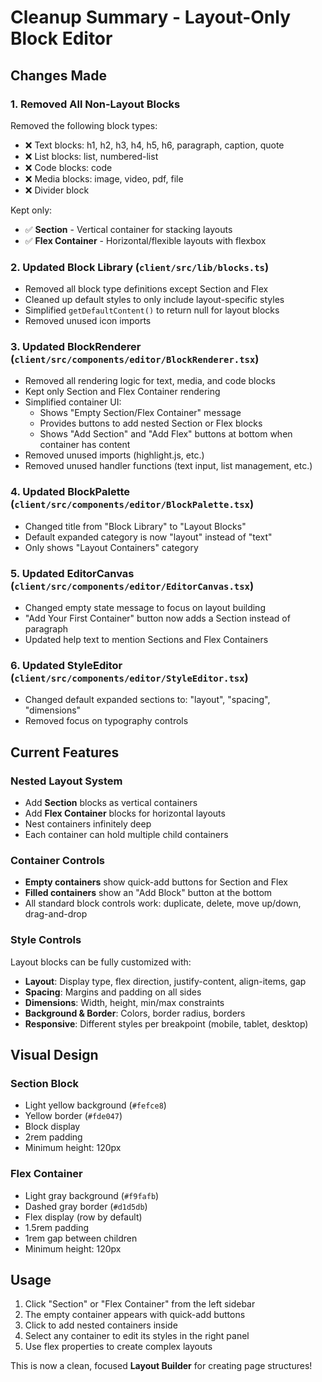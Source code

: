 # Cleanup Summary - Layout-Only Block Editor

## Changes Made

### 1. **Removed All Non-Layout Blocks**
   Removed the following block types:
   - ❌ Text blocks: h1, h2, h3, h4, h5, h6, paragraph, caption, quote
   - ❌ List blocks: list, numbered-list
   - ❌ Code blocks: code
   - ❌ Media blocks: image, video, pdf, file
   - ❌ Divider block
   
   Kept only:
   - ✅ **Section** - Vertical container for stacking layouts
   - ✅ **Flex Container** - Horizontal/flexible layouts with flexbox

### 2. **Updated Block Library (`client/src/lib/blocks.ts`)**
   - Removed all block type definitions except Section and Flex
   - Cleaned up default styles to only include layout-specific styles
   - Simplified `getDefaultContent()` to return null for layout blocks
   - Removed unused icon imports

### 3. **Updated BlockRenderer (`client/src/components/editor/BlockRenderer.tsx`)**
   - Removed all rendering logic for text, media, and code blocks
   - Kept only Section and Flex Container rendering
   - Simplified container UI:
     - Shows "Empty Section/Flex Container" message
     - Provides buttons to add nested Section or Flex blocks
     - Shows "Add Section" and "Add Flex" buttons at bottom when container has content
   - Removed unused imports (highlight.js, etc.)
   - Removed unused handler functions (text input, list management, etc.)

### 4. **Updated BlockPalette (`client/src/components/editor/BlockPalette.tsx`)**
   - Changed title from "Block Library" to "Layout Blocks"
   - Default expanded category is now "layout" instead of "text"
   - Only shows "Layout Containers" category

### 5. **Updated EditorCanvas (`client/src/components/editor/EditorCanvas.tsx`)**
   - Changed empty state message to focus on layout building
   - "Add Your First Container" button now adds a Section instead of paragraph
   - Updated help text to mention Sections and Flex Containers

### 6. **Updated StyleEditor (`client/src/components/editor/StyleEditor.tsx`)**
   - Changed default expanded sections to: "layout", "spacing", "dimensions"
   - Removed focus on typography controls

## Current Features

### Nested Layout System
- Add **Section** blocks as vertical containers
- Add **Flex Container** blocks for horizontal layouts
- Nest containers infinitely deep
- Each container can hold multiple child containers

### Container Controls
- **Empty containers** show quick-add buttons for Section and Flex
- **Filled containers** show an "Add Block" button at the bottom
- All standard block controls work: duplicate, delete, move up/down, drag-and-drop

### Style Controls
Layout blocks can be fully customized with:
- **Layout**: Display type, flex direction, justify-content, align-items, gap
- **Spacing**: Margins and padding on all sides
- **Dimensions**: Width, height, min/max constraints
- **Background & Border**: Colors, border radius, borders
- **Responsive**: Different styles per breakpoint (mobile, tablet, desktop)

## Visual Design

### Section Block
- Light yellow background (`#fefce8`)
- Yellow border (`#fde047`)
- Block display
- 2rem padding
- Minimum height: 120px

### Flex Container
- Light gray background (`#f9fafb`)
- Dashed gray border (`#d1d5db`)
- Flex display (row by default)
- 1.5rem padding
- 1rem gap between children
- Minimum height: 120px

## Usage

1. Click "Section" or "Flex Container" from the left sidebar
2. The empty container appears with quick-add buttons
3. Click to add nested containers inside
4. Select any container to edit its styles in the right panel
5. Use flex properties to create complex layouts

This is now a clean, focused **Layout Builder** for creating page structures!
